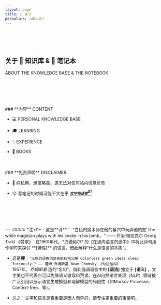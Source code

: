 ```yaml
---
layout: page
title: 🪭 关于
permalink: /about/
---
```

<style>
.post-title {display: none;}
</style>
<div style="margin-top: 100px;"></div>

## **关于 🧠 知识库 & 📒 笔记本**  
ABOUT THE KNOWLEDGE BASE & THE NOTEBOOK
<div style="margin-top: 100px;"></div>
### **内容**  
CONTENT  

- 💻 PERSONAL KNOWLEDGE BASE  

- 🎓 LEANRING   

- 💡 EXPERIENCE   

- 📖 BOOKS   
<div style="margin-top: 50px;"></div>
### **免责声明**  
DISCLAIMER  

- 🥵 纯私用，熵值略高，遂无法对任何站内信息负责  

- 😵 写笔记的时候可能不大在乎 ***[`文字和语言`<sup>01</sup>](#注-01)***    

<div style="margin-top: 100px;"></div>
---
##### *注 01*
- 这是**诗**：`"白色的魔术师在他的墓穴中玩弄他的蛇 The white magician plays with his snake in his tomb。" —— 乔治·特拉克尔 Georg Trakl 《赞歌》`  
在1960年代，*海德格尔* 的《在通向语言的途中》中将此诗句用作例句来探讨 **[诗性]** 的语言，借此解释“什么是语言的本质”。  

- 这是**梗**：`"无色的绿色创意在疯狂地沉睡 Colorless green ideas sleep furiously." —— 诺姆·乔姆斯基 Noam Chomsky 《句法结构》`  
1957年，*乔姆斯基* 造的“名句”，借此强调语言中的 **[语法]** 独立于 **[语义]** ，文字美也不代表它可以免除语义错误和荒谬。在AI自然语言处理（NLP）领域被广泛引用以展示语言生成模型和理解模型的局限性（如Markov Processe、Context-free、等）。  

- 总之：文字和语言是否重要是因人而异的，请专注更重要的事情吧。